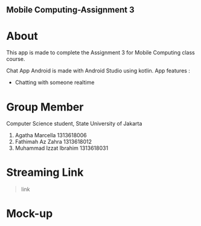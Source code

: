 ## Mobile Computing-Assignment 3
# About
This app is made to complete the Assignment 3 for Mobile Computing class course.

Chat App Android is made with Android Studio using kotlin.
App features : 
- Chatting with someone realtime
# Group Member
Computer Science student, State University of Jakarta
1. Agatha Marcella        1313618006
2. Fathimah Az Zahra      1313618012
3. Muhammad Izzat Ibrahim 1313618031
# Streaming Link
> link
# Mock-up
